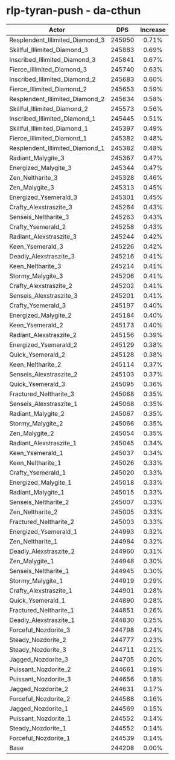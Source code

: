 # rlp-tyran-push - da-cthun
| Actor | DPS | Increase |
|---|:---:|:---:|
|Resplendent_Illimited_Diamond_3|245950|0.71%|
|Skillful_Illimited_Diamond_3|245883|0.69%|
|Inscribed_Illimited_Diamond_3|245841|0.67%|
|Fierce_Illimited_Diamond_3|245740|0.63%|
|Inscribed_Illimited_Diamond_2|245683|0.60%|
|Fierce_Illimited_Diamond_2|245653|0.59%|
|Resplendent_Illimited_Diamond_2|245634|0.58%|
|Skillful_Illimited_Diamond_2|245573|0.56%|
|Inscribed_Illimited_Diamond_1|245445|0.51%|
|Skillful_Illimited_Diamond_1|245397|0.49%|
|Fierce_Illimited_Diamond_1|245382|0.48%|
|Resplendent_Illimited_Diamond_1|245382|0.48%|
|Radiant_Malygite_3|245367|0.47%|
|Energized_Malygite_3|245344|0.47%|
|Zen_Neltharite_3|245328|0.46%|
|Zen_Malygite_3|245313|0.45%|
|Energized_Ysemerald_3|245301|0.45%|
|Crafty_Alexstraszite_3|245264|0.43%|
|Senseis_Neltharite_3|245263|0.43%|
|Crafty_Ysemerald_2|245258|0.43%|
|Radiant_Alexstraszite_3|245244|0.42%|
|Keen_Ysemerald_3|245226|0.42%|
|Deadly_Alexstraszite_3|245216|0.41%|
|Keen_Neltharite_3|245214|0.41%|
|Stormy_Malygite_3|245206|0.41%|
|Crafty_Alexstraszite_2|245202|0.41%|
|Senseis_Alexstraszite_3|245201|0.41%|
|Crafty_Ysemerald_3|245197|0.40%|
|Energized_Malygite_2|245184|0.40%|
|Keen_Ysemerald_2|245173|0.40%|
|Radiant_Alexstraszite_2|245156|0.39%|
|Energized_Ysemerald_2|245129|0.38%|
|Quick_Ysemerald_2|245128|0.38%|
|Keen_Neltharite_2|245114|0.37%|
|Senseis_Alexstraszite_2|245103|0.37%|
|Quick_Ysemerald_3|245095|0.36%|
|Fractured_Neltharite_3|245068|0.35%|
|Senseis_Alexstraszite_1|245068|0.35%|
|Radiant_Malygite_2|245067|0.35%|
|Stormy_Malygite_2|245066|0.35%|
|Zen_Malygite_2|245054|0.35%|
|Radiant_Alexstraszite_1|245045|0.34%|
|Keen_Ysemerald_1|245037|0.34%|
|Keen_Neltharite_1|245026|0.33%|
|Crafty_Ysemerald_1|245020|0.33%|
|Energized_Malygite_1|245018|0.33%|
|Radiant_Malygite_1|245015|0.33%|
|Senseis_Neltharite_2|245007|0.33%|
|Zen_Neltharite_2|245005|0.33%|
|Fractured_Neltharite_2|245003|0.33%|
|Energized_Ysemerald_1|244993|0.32%|
|Zen_Neltharite_1|244984|0.32%|
|Deadly_Alexstraszite_2|244960|0.31%|
|Zen_Malygite_1|244948|0.30%|
|Senseis_Neltharite_1|244945|0.30%|
|Stormy_Malygite_1|244919|0.29%|
|Crafty_Alexstraszite_1|244901|0.28%|
|Quick_Ysemerald_1|244890|0.28%|
|Fractured_Neltharite_1|244851|0.26%|
|Deadly_Alexstraszite_1|244830|0.25%|
|Forceful_Nozdorite_3|244798|0.24%|
|Steady_Nozdorite_2|244777|0.23%|
|Steady_Nozdorite_3|244711|0.21%|
|Jagged_Nozdorite_3|244705|0.20%|
|Puissant_Nozdorite_2|244661|0.19%|
|Puissant_Nozdorite_3|244656|0.18%|
|Jagged_Nozdorite_2|244631|0.17%|
|Forceful_Nozdorite_2|244588|0.16%|
|Jagged_Nozdorite_1|244569|0.15%|
|Puissant_Nozdorite_1|244552|0.14%|
|Steady_Nozdorite_1|244552|0.14%|
|Forceful_Nozdorite_1|244539|0.14%|
|Base|244208|0.00%|
